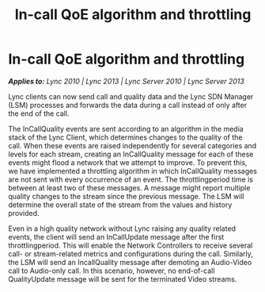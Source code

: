 ﻿---
title: In-call QoE algorithm and throttling
TOCTitle: In-call QoE algorithm and throttling
ms:assetid: 121925d4-7a91-473e-b0b8-f282e4e78dd2
ms:mtpsurl: https://msdn.microsoft.com/en-us/library/Dn785196(v=office.15)
ms:contentKeyID: 62952680
ms.date: 02/16/2015
mtps_version: v=office.15
---

# In-call QoE algorithm and throttling


_**Applies to:** Lync 2010 | Lync 2013 | Lync Server 2010 | Lync Server 2013_

Lync clients can now send call and quality data and the Lync SDN Manager (LSM) processes and forwards the data during a call instead of only after the end of the call.

The InCallQuality events are sent according to an algorithm in the media stack of the Lync Client, which determines changes to the quality of the call. When these events are raised independently for several categories and levels for each stream, creating an InCallQuality message for each of these events might flood a network that we attempt to improve. To prevent this, we have implemented a throttling algorithm in which InCallQuality messages are not sent with every occurrence of an event. The throttlingperiod time is between at least two of these messages. A message might report multiple quality changes to the stream since the previous message. The LSM will determine the overall state of the stream from the values and history provided.

Even in a high quality network without Lync raising any quality related events, the client will send an InCallUpdate message after the first throttlingperiod. This will enable the Network Controllers to receive several call- or stream-related metrics and configurations during the call. Similarly, the LSM will send an IncallQuality message after demoting an Audio-Video call to Audio-only call. In this scenario, however, no end-of-call QualityUpdate message will be sent for the terminated Video streams.

